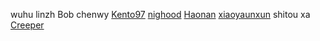wuhu
linzh
Bob
chenwy
[Kento97](https://github.com/Kento97)
[nighood](https://github.com/nighood)
[Haonan](https://github.com/Haonan-Zhang)
[xiaoyaunxun](https://github.com/xiaoyuanxun)
shitou
xa
[Creeper](https://github.com/creeperwater)
